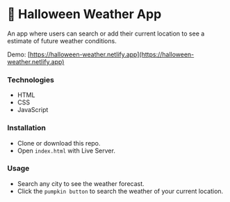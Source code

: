 # 👻 Halloween Weather App 

An app where users can search or add their current location to see a estimate of future weather conditions.

Demo: [https://halloween-weather.netlify.app](https://halloween-weather.netlify.app)

### Technologies

- HTML
- CSS
- JavaScript

### Installation

- Clone or download this repo.
- Open `index.html` with Live Server.

### Usage

- Search any city to see the weather forecast.
- Click the `pumpkin button` to search the weather of your current location.
